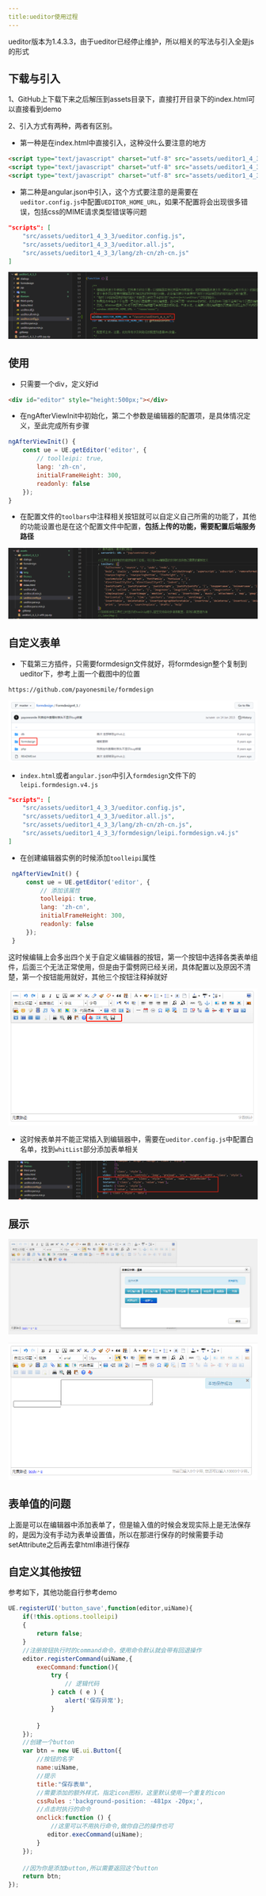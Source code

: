 ```yaml
---
title:ueditor使用过程
---
```



ueditor版本为1.4.3.3，由于ueditor已经停止维护，所以相关的写法与引入全是js的形式

## 下载与引入

1、GitHub上下载下来之后解压到assets目录下，直接打开目录下的index.html可以直接看到demo

2、引入方式有两种，两者有区别。

- 第一种是在index.html中直接引入，这种没什么要注意的地方

```html
<script type="text/javascript" charset="utf-8" src="assets/ueditor1_4_3_3/ueditor.config.js"></script>
<script type="text/javascript" charset="utf-8" src="assets/ueditor1_4_3_3/ueditor.all.min.js"></script>
<script type="text/javascript" charset="utf-8" src="assets/ueditor1_4_3_3/lang/zh-cn/zh-cn.js"></script>
```

- 第二种是angular.json中引入，这个方式要注意的是需要在```ueditor.config.js```中配置```UEDITOR_HOME_URL```，如果不配置将会出现很多错误，包括css的MIME请求类型错误等问题

```json
"scripts": [
    "src/assets/ueditor1_4_3_3/ueditor.config.js",
    "src/assets/ueditor1_4_3_3/ueditor.all.js",
    "src/assets/ueditor1_4_3_3/lang/zh-cn/zh-cn.js"
]
```

![image-20221027093009831](image-20221027093009831.png)

## 使用

- 只需要一个div，定义好id

```html
<div id="editor" style="height:500px;"></div>
```

- 在ngAfterViewInit中初始化，第二个参数是编辑器的配置项，是具体情况定义，至此完成所有步骤

```javascript
ngAfterViewInit() {
    const ue = UE.getEditor('editor', {
        // toolleipi: true,
        lang: 'zh-cn',
        initialFrameHeight: 300,
        readonly: false
    });
}
```

- 在配置文件的```toolbars```中注释相关按钮就可以自定义自己所需的功能了，其他的功能设置也是在这个配置文件中配置，**包括上传的功能，需要配置后端服务路径**

![image-20221027094701023](image-20221027094701023.png)

## 自定义表单

- 下载第三方插件，只需要formdesign文件就好，将formdesign整个复制到ueditor下，参考上面一个截图中的位置

```
https://github.com/payonesmile/formdesign
```

![image-20221027094008148](image-20221027094008148.png)

- ```index.html```或者```angular.json```中引入```formdesign```文件下的```leipi.formdesign.v4.js```

```json
"scripts": [
    "src/assets/ueditor1_4_3_3/ueditor.config.js",
    "src/assets/ueditor1_4_3_3/ueditor.all.js",
    "src/assets/ueditor1_4_3_3/lang/zh-cn/zh-cn.js",
    "src/assets/ueditor1_4_3_3/formdesign/leipi.formdesign.v4.js"
]
```

- 在创建编辑器实例的时候添加```toolleipi```属性

```javascript
 ngAfterViewInit() {
     const ue = UE.getEditor('editor', {
         // 添加该属性
         toolleipi: true,
         lang: 'zh-cn',
         initialFrameHeight: 300,
         readonly: false
     });
 }
```

这时候编辑上会多出四个关于自定义编辑器的按钮，第一个按钮中选择各类表单组件，后面三个无法正常使用，但是由于雷劈网已经关闭，具体配置以及原因不清楚，第一个按钮能用就好，其他三个按钮注释掉就好

![image-20221027145148380](image-20221027145148380.png)

- 这时候表单并不能正常插入到编辑器中，需要在```ueditor.config.js```中配置白名单，找到```whitList```部分添加表单相关

![image-20221027150002771](image-20221027150002771.png)

## 展示

![image-20221027150103067](image-20221027150103067.png)

![image-20221027150134793](image-20221027150134793.png)

## 表单值的问题

上面是可以在编辑器中添加表单了，但是输入值的时候会发现实际上是无法保存的，是因为没有手动为表单设置值，所以在那进行保存的时候需要手动setAttribute之后再去拿html串进行保存

## 自定义其他按钮

参考如下，其他功能自行参考demo

```javascript
UE.registerUI('button_save',function(editor,uiName){
    if(!this.options.toolleipi)
    {
        return false;
    }
    //注册按钮执行时的command命令，使用命令默认就会带有回退操作
    editor.registerCommand(uiName,{
        execCommand:function(){
            try {
                // 逻辑代码
            } catch ( e ) {
                alert('保存异常');
            }
            
        }
    });
    //创建一个button
    var btn = new UE.ui.Button({
        //按钮的名字
        name:uiName,
        //提示
        title:"保存表单",
        //需要添加的额外样式，指定icon图标，这里默认使用一个重复的icon
        cssRules :'background-position: -481px -20px;',
        //点击时执行的命令
        onclick:function () {
            //这里可以不用执行命令,做你自己的操作也可
           editor.execCommand(uiName);
        }
    });

    //因为你是添加button,所以需要返回这个button
    return btn;
});
```

